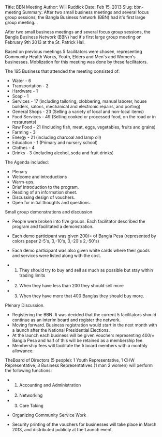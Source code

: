Title: BBN Meeting
Author: Will Ruddick
Date: Feb 15, 2013
Slug: bbn-meeting
Summary: After two small business meetings and several focus group sessions, the Bangla Business Network (BBN) had it's first large group meeting...

After two small business meetings and several focus group sessions, the
Bangla Business Network (BBN) had it's first large group meeting on
February 9th 2013 at the St. Patrick Hall.

Based on previous meetings 5 facilitators were chosen, representing
Community Health Works, Youth, Elders and Men's and Women's
businesses. Moblization for this meeting was done by these facilitators.

The 165 Business that attended the meeting consisted of:

- Water - 6
- Transportation - 2
- Hardware - 1
- Soap - 1
- Services - 17 (including tailoring, clobbering, manual laborer,
  house builders, salons, mechanical and electronic repairs, and
  porting)
- General Shops - 23 (Selling a variety of local and non-local items)
- Food Services - 49 (Selling cooked or processed food, on the road or
  in restaurants)
- Raw Food - 21 (Including fish, meat, eggs, vegetables, fruits and
  grains)
- Farming - 3
- Energy - 21 (including charcoal and lamp oil)
- Education - 1 (Primary and nursery school)
- Clothes - 4
- Drinks - 3 (including alcohol, soda and fruit drinks)

The Agenda included:

- Plenary
- Welcome and introductions
- Warm-ups.
- Brief Introduction to the program.
- Reading of an information sheet.
- Discussing design of vouchers.
- Open for initial thoughts and questions.

Small group demonstrations and discussion

- People were broken into five groups. Each facilitator described the
  program and facilitated a demonstration.
- Each demo participant was given 200/= of Bangla Pesa (represented by
  colors paper 2-5's, 3,-10's, 3,-20's 2,-50's)
- Each demo participant was also given white cards where their goods
  and services were listed along with the cost.
- 1.  They should try to buy and sell as much as possible but stay
      within trading limits

- 2.  When they have less than 200 they should sell more

- 3.  When they have more that 400 Banglas they should buy more.

Plenary Discussion.

- Registering the BBN. It was decided that the current 5 facilitators
  should continue as an interim board and register the network.
- Moving forward. Business registration would start in the next month
  with a launch after the National Presidential Elections.
- At the launch each business will be given vouchers representing
  400/= Bangla Pesa and half of this will be retained as a membership
  fee.
- Membership fees will facilitate the 5 board members with a monthly
  allowance.

TheBoard of Directors (5 people): 1 Youth Representative, 1 CHW
Representative, 3 Business Representatives (1 man 2 women) will perform
the following functions:

- 1.  Accounting and Administration

- 2.  Networking

- 3.  Care Taking

- Organizing Community Service Work
- Security printing of the vouchers for businesses will take place in
  March 2013, and distributed publicly at the Launch event.

